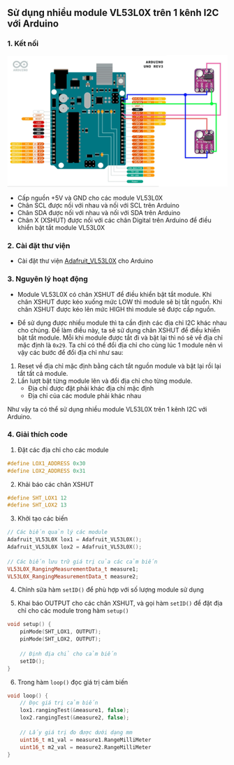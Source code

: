 ## Sử dụng nhiều module VL53L0X trên 1 kênh I2C với Arduino

### 1. Kết nối

![](./assets/2_VL53L0X_Arduino.jpg)

- Cấp nguồn +5V và GND cho các module VL53L0X
- Chân SCL được nối với nhau và nối với SCL trên Arduino
- Chân SDA được nối với nhau và nối với SDA trên Arduino
- Chân X (XSHUT) được nối với các chân Digital trên Arduino để điều khiển bật tắt module VL53L0X

### 2. Cài đặt thư viện

- Cài đặt thư viện [Adafruit_VL53L0X](https://www.arduino.cc/reference/en/libraries/adafruit_vl53l0x/) cho Arduino

### 3. Nguyên lý hoạt động

- Module VL53L0X có chân XSHUT để điều khiển bật tắt module. Khi chân XSHUT được kéo xuống mức LOW thì module sẽ bị tắt nguồn. Khi chân XSHUT được kéo lên mức HIGH thì module sẽ được cấp nguồn.

- Để sử dụng được nhiều module thì ta cần định các địa chỉ I2C khác nhau cho chúng. Để làm điều này, ta sẽ sử dụng chân XSHUT để điều khiển bật tắt module. Mỗi khi module được tắt đi và bật lại thì nó sẽ về địa chỉ mặc định là `0x29`. Ta chỉ có thể đổi địa chỉ cho cùng lúc 1 module nên vì vậy các bước để đổi địa chỉ như sau:

1. Reset về địa chỉ mặc định bằng cách tắt nguồn module và bật lại rồi lại tắt tất cả module.
2. Lần lượt bật từng module lên và đổi địa chỉ cho từng module.
    - Địa chỉ được đặt phải khác địa chỉ mặc định
    - Địa chỉ của các module phải khác nhau

Như vậy ta có thể sử dụng nhiều module VL53L0X trên 1 kênh I2C với Arduino.

### 4. Giải thích code

1. Đặt các địa chỉ cho các module
```c++
#define LOX1_ADDRESS 0x30
#define LOX2_ADDRESS 0x31
```

2. Khải báo các chân XSHUT
```c++
#define SHT_LOX1 12
#define SHT_LOX2 13
```

3. Khởi tạo các biến
```c++
// Các biến quản lý các module
Adafruit_VL53L0X lox1 = Adafruit_VL53L0X();
Adafruit_VL53L0X lox2 = Adafruit_VL53L0X();

// Các biến lưu trữ giá trị của các cảm biến
VL53L0X_RangingMeasurementData_t measure1;
VL53L0X_RangingMeasurementData_t measure2;
```

4. Chỉnh sửa hàm `setID()` để phù hợp với số lượng module sử dụng

5. Khai báo OUTPUT cho các chân XSHUT, và gọi hàm `setID()` để đặt địa chỉ cho các module trong hàm `setup()`
```c++
void setup() {
    pinMode(SHT_LOX1, OUTPUT);
    pinMode(SHT_LOX2, OUTPUT);

    // Định địa chỉ cho cảm biến
    setID();
}
```

6. Trong hàm `loop()` đọc giá trị cảm biến
```c++
void loop() {
    // Đọc giá trị cảm biến
    lox1.rangingTest(&measure1, false);
    lox2.rangingTest(&measure2, false);

    // Lấy giá trị đo được dưới dạng mm
    uint16_t m1_val = measure1.RangeMilliMeter
    uint16_t m2_val = measure2.RangeMilliMeter
}
```